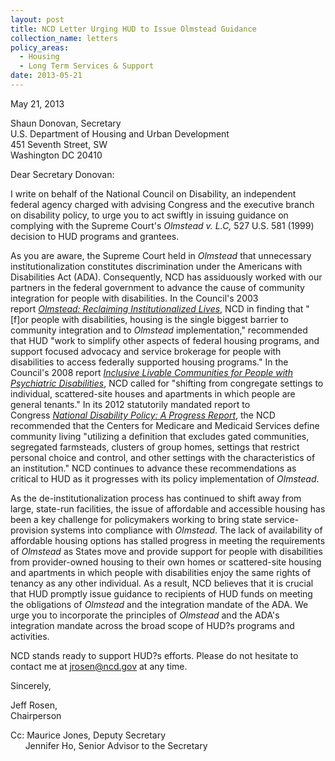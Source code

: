 ```yaml
---
layout: post
title: NCD Letter Urging HUD to Issue Olmstead Guidance
collection_name: letters
policy_areas:
  - Housing
  - Long Term Services & Support
date: 2013-05-21
---
```

M﻿ay 21, 2013

Shaun Donovan, Secretary\
U.S. Department of Housing and Urban Development\
451 Seventh Street, SW\
Washington DC 20410

Dear Secretary Donovan:

I write on behalf of the National Council on Disability, an independent federal agency charged with advising Congress and the executive branch on disability policy, to urge you to act swiftly in issuing guidance on complying with the Supreme Court's *Olmstead v. L.C,* 527 U.S. 581 (1999) decision to HUD programs and grantees.

As you are aware, the Supreme Court held in *Olmstead* that unnecessary institutionalization constitutes discrimination under the Americans with Disabilities Act (ADA). Consequently, NCD has assiduously worked with our partners in the federal government to advance the cause of community integration for people with disabilities. In the Council's 2003 report *[Olmstead: Reclaiming Institutionalized Lives](https://ncd.gov/publications/2003/09292003-1)*, NCD in finding that "\[f]or people with disabilities, housing is the single biggest barrier to community integration and to *Olmstead* implementation," recommended that HUD "work to simplify other aspects of federal housing programs, and support focused advocacy and service brokerage for people with disabilities to access federally supported housing programs." In the Council's 2008 report *[Inclusive Livable Communities for People with Psychiatric Disabilities](https://ncd.gov/publications/2008/03172008)*, NCD called for "shifting from congregate settings to individual, scattered-site houses and apartments in which people are general tenants." In its 2012 statutorily mandated report to Congress *[National Disability Policy: A Progress Report](https://ncd.gov/progress_reports/Aug202012)*, the NCD recommended that the Centers for Medicare and Medicaid Services define community living "utilizing a definition that excludes gated communities, segregated farmsteads, clusters of group homes, settings that restrict personal choice and control, and other settings with the characteristics of an institution." NCD continues to advance these recommendations as critical to HUD as it progresses with its policy implementation of *Olmstead*.

As the de-institutionalization process has continued to shift away from large, state-run facilities, the issue of affordable and accessible housing has been a key challenge for policymakers working to bring state service-provision systems into compliance with *Olmstead*. The lack of availability of affordable housing options has stalled progress in meeting the requirements of *Olmstead* as States move and provide support for people with disabilities from provider-owned housing to their own homes or scattered-site housing and apartments in which people with disabilities enjoy the same rights of tenancy as any other individual. As a result, NCD believes that it is crucial that HUD promptly issue guidance to recipients of HUD funds on meeting the obligations of *Olmstead* and the integration mandate of the ADA. We urge you to incorporate the principles of *Olmstead* and the ADA's integration mandate across the broad scope of HUD?s programs and activities.

NCD stands ready to support HUD?s efforts. Please do not hesitate to contact me at [jrosen@ncd.gov](mailto:jrosen@ncd.gov) at any time.

Sincerely,

Jeff Rosen,\
Chairperson

Cc: Maurice Jones, Deputy Secretary\
      Jennifer Ho, Senior Advisor to the Secretary